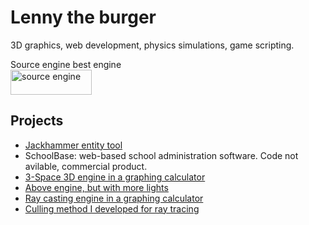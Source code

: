# **Lenny the burger**
3D graphics, web development, physics simulations, game scripting.

Source engine best engine<br>
<a href="https://developer.valvesoftware.com/wiki/Main_Page" target="_blank" rel="noreferrer"> <img src="https://upload.wikimedia.org/wikipedia/commons/thumb/6/67/Source_engine_logo_and_wordmark.svg/980px-Source_engine_logo_and_wordmark.svg.png?20130628130812" alt="source engine" width="130" height="40"/> </a> <br>

## Projects
- [Jackhammer entity tool](https://github.com/Lenny-the-burger/jackhammer-entity-tool)
- SchoolBase: web-based school administration software. Code not avilable, commercial product.
- [3-Space 3D engine in a graphing calculator](https://www.desmos.com/calculator/tcyorolcyx)
- [Above engine, but with more lights](https://www.desmos.com/calculator/sgj6yzt48v)
- [Ray casting engine in a graphing calculator](https://www.desmos.com/calculator/9pena6ikij)
- [Culling method I developed for ray tracing](https://www.desmos.com/calculator/lez3huteog)
